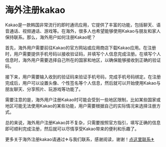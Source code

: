 # 海外注册kakao

Kakao是一款韩国非常流行的即时通讯应用，它提供了丰富的功能，包括聊天、语音通话、视频通话、游戏等。在海外，很多人也希望能够使用Kakao与朋友和家人保持联系。那么，海外用户如何注册Kakao呢？

首先，海外用户需要前往Kakao的官方网站或应用商店下载Kakao应用。在注册时，用户需要提供手机号码以接收验证码，并填写个人信息完成注册。在填写个人信息时，海外用户需要选择自己所在的国家和地区，以确保能够接收到正确的验证码。

接下来，用户需要输入收到的验证码来验证手机号码，完成手机号码绑定。在注册完成后，用户可以设置头像、个性签名等个人信息，然后就可以开始使用Kakao与朋友聊天、分享照片、玩游戏等功能了。

需要注意的是，海外用户注册Kakao时可能会受到一些地区限制，比如某些国家或地区可能无法使用Kakao的某些功能，用户需要根据自己的实际情况来选择注册方式。

总的来说，海外用户注册Kakao并不复杂，只需要按照官方指引，填写正确的信息即可顺利完成注册，然后就可以尽情享受Kakao带来的便利和乐趣了。

更多关于海外注册kakao请通过✈与我们联系，感谢阅读，谢谢！[点这里联系✈](https://ads.k02.cc)